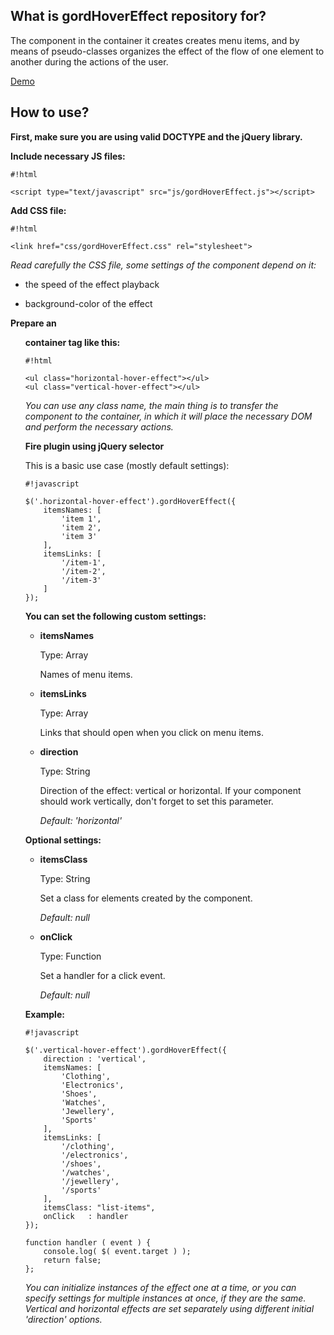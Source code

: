 ## What is gordHoverEffect repository for? ##

The component in the container it creates creates menu items, and by means of pseudo-classes organizes the effect of the flow of one element to another during the actions of the user.

[Demo](http://gordievskiy.com/lab/gordHoverEffect)

## How to use? ##

**First, make sure you are using valid DOCTYPE and the jQuery library.**

**Include necessary JS files:**
    
```
#!html

<script type="text/javascript" src="js/gordHoverEffect.js"></script>
```

**Add CSS file:**
    
```
#!html

<link href="css/gordHoverEffect.css" rel="stylesheet">
```
*Read carefully the CSS file, some settings of the component depend on it:*

* the speed of the effect playback

* background-color of the effect

**Prepare an <ul> container tag like this:**
    
```
#!html

<ul class="horizontal-hover-effect"></ul>
<ul class="vertical-hover-effect"></ul>
```

*You can use any class name, the main thing is to transfer the component to the container, in which it will place the necessary DOM and perform the necessary actions.*

**Fire plugin using jQuery selector**

This is a basic use case (mostly default settings):
    
```
#!javascript

$('.horizontal-hover-effect').gordHoverEffect({
    itemsNames: [
        'item 1',
        'item 2',
        'item 3'
    ],
    itemsLinks: [
        '/item-1',
        '/item-2',
        '/item-3'
    ]
});
```

**You can set the following custom settings:**

* **itemsNames**

    Type: Array

    Names of menu items.

* **itemsLinks**

    Type: Array

    Links that should open when you click on menu items.

* **direction**

    Type: String

    Direction of the effect: vertical or horizontal. If your component should work vertically, don't forget to set this parameter.

    *Default: 'horizontal'*

**Optional settings:**

* **itemsClass**

    Type: String

    Set a class for elements created by the component.

    *Default: null*

* **onClick**

    Type: Function

    Set a handler for a click event.
    
    *Default: null*


**Example:**
```
#!javascript

$('.vertical-hover-effect').gordHoverEffect({
    direction : 'vertical',
    itemsNames: [
        'Clothing',
        'Electronics',
        'Shoes',
        'Watches',
        'Jewellery',
        'Sports'
    ],
    itemsLinks: [
        '/clothing',
        '/electronics',
        '/shoes',
        '/watches',
        '/jewellery',
        '/sports'
    ],
    itemsClass: "list-items",
    onClick   : handler
});

function handler ( event ) {
    console.log( $( event.target ) );
    return false;
};

```

*You can initialize instances of the effect one at a time, or you can specify settings for multiple instances at once, if they are the same.
Vertical and horizontal effects are set separately using different initial 'direction' options.*